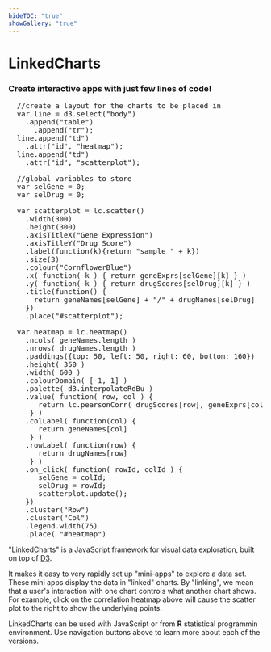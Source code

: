 ```yaml
---
hideTOC: "true"
showGallery: "true"
---
```


# LinkedCharts
### Create interactive apps with just few lines of code!

<pre class="tiy" showCode="false"
  tiy-preload="src/linked-charts.min.js;src/data/inputdata_simple.js;src/linked-charts.css"
  width="1100" height="400" 
  subscr="Here is a simple example of linked charts. Heatmap shows correlations between gene 
          expression and drug response for 52 samples from patients with acute myeloid leukaemia (AML).
          Scatterplot shows individual values of logarithmised read counts and drug scores for all the
          samples. Feel free to explore basic functionality of the charts by clicking on their elements.">
  //create a layout for the charts to be placed in
  var line = d3.select("body")
    .append("table")
      .append("tr");
  line.append("td")
    .attr("id", "heatmap");
  line.append("td")
    .attr("id", "scatterplot");

  //global variables to store 
  var selGene = 0;                                               
  var selDrug = 0;

  var scatterplot = lc.scatter()
    .width(300)
    .height(300)
    .axisTitleX("Gene Expression")
    .axisTitleY("Drug Score")
    .label(function(k){return "sample " + k})
    .size(3)
    .colour("CornflowerBlue")
    .x( function( k ) { return geneExprs[selGene][k] } )
    .y( function( k ) { return drugScores[selDrug][k] } )
    .title(function() { 
      return geneNames[selGene] + "/" + drugNames[selDrug]
    })
    .place("#scatterplot");

  var heatmap = lc.heatmap()
    .ncols( geneNames.length )
    .nrows( drugNames.length )
    .paddings({top: 50, left: 50, right: 60, bottom: 160})
    .height( 350 )
    .width( 600 )
    .colourDomain( [-1, 1] )
    .palette( d3.interpolateRdBu )
    .value( function( row, col ) {  
       return lc.pearsonCorr( drugScores[row], geneExprs[col] ) 
     } )
    .colLabel( function(col) { 
       return geneNames[col] 
     } )
    .rowLabel( function(row) { 
       return drugNames[row] 
     } )
    .on_click( function( rowId, colId ) {
       selGene = colId;
       selDrug = rowId;
       scatterplot.update();
    })
    .cluster("Row")
    .cluster("Col")
    .legend.width(75)
    .place( "#heatmap")
</pre>

"LinkedCharts" is a JavaScript framework for visual data exploration, built on top of [D3](http://d3js.org). 

It makes it easy to very rapidly set up "mini-apps" to explore a data set. These mini apps display the data in "linked" 
charts. By "linking", we mean that a user's interaction with one chart controls what another chart shows. For example,
click on the correlation heatmap above will cause the scatter plot to the right to show the underlying points.

LinkedCharts can be used with JavaScript or from **R** statistical programmin environment. Use navigation buttons above
to learn more about each of the versions.

<div class="gallery"></div>
